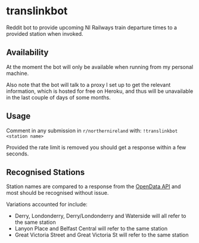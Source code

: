 # translinkbot
Reddit bot to provide upcoming NI Railways train departure times to a provided station when invoked.

## Availability
At the moment the bot will only be available when running from my personal machine.

Also note that the bot will talk to a proxy I set up to get the relevant information, which is hosted for free on Heroku, and thus will be unavailable in the last couple of days of some months.

## Usage
Comment in any submission in `r/northernireland` with:
`!translinkbot <station name>`

Provided the rate limit is removed you should get a response within a few seconds.

## Recognised Stations
Station names are compared to a response from the [OpenData API](https://www.opendatani.gov.uk/dataset/real-time-rail-stations-arrivals-and-departures/resource/490fe701-0e7b-4030-a4b0-9ede8c0d85cf) and most should be recognised without issue.

Variations accounted for include:
- Derry, Londonderry, Derry/Londonderry and Waterside will all refer to the same station
- Lanyon Place and Belfast Central will refer to the same station
- Great Victoria Street and Great Victoria St will refer to the same station
